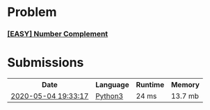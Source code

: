 <h1>Problem</h1>
<h3><a href="https://leetcode.com/problems/number-complement/description/">[EASY] Number Complement</a></h3>

<h1>Submissions</h1>
<table>
<tr>
<th>Date</th> <th>Language</th> <th>Runtime</th> <th>Memory</th>
</tr>
<tr>
<td> <a href="https://leetcode.com/submissions/detail/334387596/"> 2020-05-04 19:33:17 </a> </td>
<td> <a href="./0476.%20Number%20Complement.py"> Python3 </a> </td>
<td> 24 ms </td>
<td> 13.7 mb </td>
</tr>
</table>